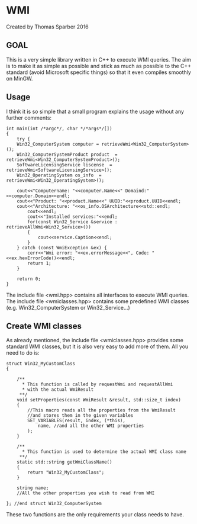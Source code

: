 WMI
===

Created by Thomas Sparber 2016

GOAL
----
This is a very simple library written in C++ to execute WMI queries.
The aim is to make it as simple as possible and stick as much as
possible to the C++ standard (avoid Microsoft specific things) so that
it even compiles smoothly on MinGW.

Usage
-----
I think it is so simple that a small program explains the usage without
any further comments:

    int main(int /*argc*/, char */*args*/[])
    {
        try {
		Win32_ComputerSystem computer = retrieveWmi<Win32_ComputerSystem>();
		Win32_ComputerSystemProduct product  = retrieveWmi<Win32_ComputerSystemProduct>();
		SoftwareLicensingService liscense  = retrieveWmi<SoftwareLicensingService>();
		Win32_OperatingSystem os_info  = retrieveWmi<Win32_OperatingSystem>();

		cout<<"Computername: "<<computer.Name<<" Domaind:"<<computer.Domain<<endl;
		cout<<"Product: "<<product.Name<<" UUID:"<<product.UUID<<endl;
		cout<<"Architecture: "<<os_info.OSArchitecture<<std::endl;
            cout<<endl;
            cout<<"Installed services:"<<endl;
            for(const Win32_Service &service : retrieveAllWmi<Win32_Service>())
            {
                cout<<service.Caption<<endl;
            }
        } catch (const WmiException &ex) {
            cerr<<"Wmi error: "<<ex.errorMessage<<", Code: "<<ex.hexErrorCode()<<endl;
            return 1;
        }
    
        return 0;
    }

The include file <wmi.hpp> contains all interfaces to execute WMI queries.
The include file <wmiclasses.hpp> contains some predefined WMI classes
(e.g. Win32_ComputerSystem or Win32_Service...)

Create WMI classes
------------------
As already mentioned, the include file <wmiclasses.hpp> provides some standard
WMI classes, but it is also very easy to add more of them. All you need to do is:

    struct Win32_MyCustomClass
    {
    
        /**
          * This function is called by requestWmi and requestAllWmi
          * with the actual WmiResult
         **/
        void setProperties(const WmiResult &result, std::size_t index)
        {
		    //This macro reads all the properties from the WmiResult
			//and stores them in the given variables
            SET_VARIABLES(result, index, (*this),
                name, //and all the other WMI properties
            );
        }
    
        /**
          * This function is used to determine the actual WMI class name
         **/
        static std::string getWmiClassName()
        {
            return "Win32_MyCustomClass";
        }
    
        string name;
        //All the other properties you wish to read from WMI
    
    }; //end struct Win32_ComputerSystem

These two functions are the only requirements your class needs to have.